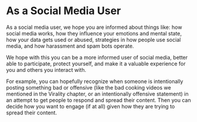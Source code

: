 # As a Social Media User

As a social media user, we hope you are informed about things like: how social media works, how they influence your emotions and mental state, how your data gets used or abused, strategies in how people use social media, and how harassment and spam bots operate.

We hope with this you can be a more informed user of social media, better able to participate, protect yourself, and make it a valuable experience for you and others you interact with.

For example, you can hopefully recognize when someone is intentionally posting something bad or offensive (like the bad cooking videos we mentioned in the Virality chapter, or an intentionally offensive statement) in an attempt to get people to respond and spread their content. Then you can decide how you want to engage (if at all) given how they are trying to spread their content.
